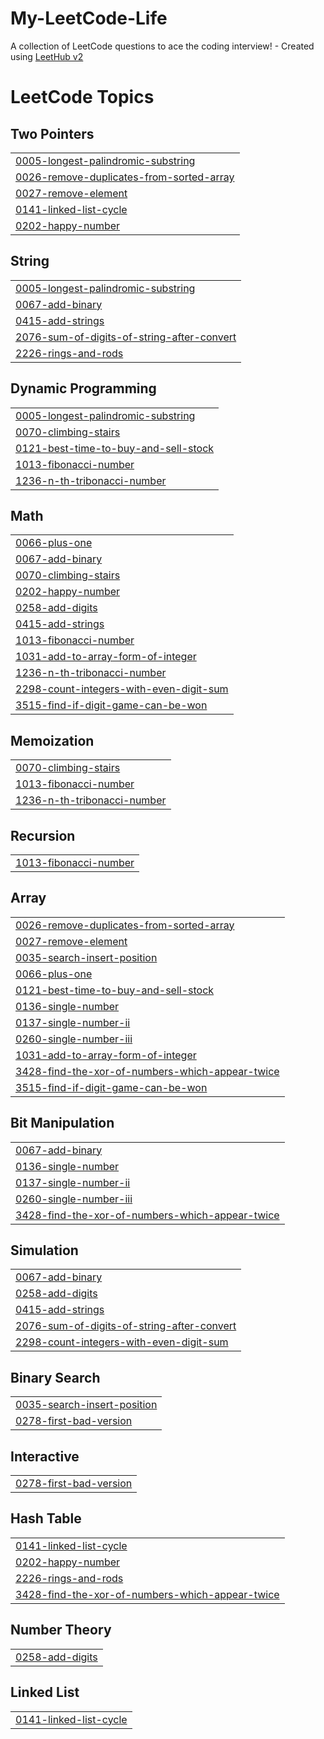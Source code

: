 # My-LeetCode-Life
A collection of LeetCode questions to ace the coding interview! - Created using [LeetHub v2](https://github.com/arunbhardwaj/LeetHub-2.0)

<!---LeetCode Topics Start-->
# LeetCode Topics
## Two Pointers
|  |
| ------- |
| [0005-longest-palindromic-substring](https://github.com/VKrishna04/My-LeetCode-Life/tree/master/0005-longest-palindromic-substring) |
| [0026-remove-duplicates-from-sorted-array](https://github.com/VKrishna04/My-LeetCode-Life/tree/master/0026-remove-duplicates-from-sorted-array) |
| [0027-remove-element](https://github.com/VKrishna04/My-LeetCode-Life/tree/master/0027-remove-element) |
| [0141-linked-list-cycle](https://github.com/VKrishna04/My-LeetCode-Life/tree/master/0141-linked-list-cycle) |
| [0202-happy-number](https://github.com/VKrishna04/My-LeetCode-Life/tree/master/0202-happy-number) |
## String
|  |
| ------- |
| [0005-longest-palindromic-substring](https://github.com/VKrishna04/My-LeetCode-Life/tree/master/0005-longest-palindromic-substring) |
| [0067-add-binary](https://github.com/VKrishna04/My-LeetCode-Life/tree/master/0067-add-binary) |
| [0415-add-strings](https://github.com/VKrishna04/My-LeetCode-Life/tree/master/0415-add-strings) |
| [2076-sum-of-digits-of-string-after-convert](https://github.com/VKrishna04/My-LeetCode-Life/tree/master/2076-sum-of-digits-of-string-after-convert) |
| [2226-rings-and-rods](https://github.com/VKrishna04/My-LeetCode-Life/tree/master/2226-rings-and-rods) |
## Dynamic Programming
|  |
| ------- |
| [0005-longest-palindromic-substring](https://github.com/VKrishna04/My-LeetCode-Life/tree/master/0005-longest-palindromic-substring) |
| [0070-climbing-stairs](https://github.com/VKrishna04/My-LeetCode-Life/tree/master/0070-climbing-stairs) |
| [0121-best-time-to-buy-and-sell-stock](https://github.com/VKrishna04/My-LeetCode-Life/tree/master/0121-best-time-to-buy-and-sell-stock) |
| [1013-fibonacci-number](https://github.com/VKrishna04/My-LeetCode-Life/tree/master/1013-fibonacci-number) |
| [1236-n-th-tribonacci-number](https://github.com/VKrishna04/My-LeetCode-Life/tree/master/1236-n-th-tribonacci-number) |
## Math
|  |
| ------- |
| [0066-plus-one](https://github.com/VKrishna04/My-LeetCode-Life/tree/master/0066-plus-one) |
| [0067-add-binary](https://github.com/VKrishna04/My-LeetCode-Life/tree/master/0067-add-binary) |
| [0070-climbing-stairs](https://github.com/VKrishna04/My-LeetCode-Life/tree/master/0070-climbing-stairs) |
| [0202-happy-number](https://github.com/VKrishna04/My-LeetCode-Life/tree/master/0202-happy-number) |
| [0258-add-digits](https://github.com/VKrishna04/My-LeetCode-Life/tree/master/0258-add-digits) |
| [0415-add-strings](https://github.com/VKrishna04/My-LeetCode-Life/tree/master/0415-add-strings) |
| [1013-fibonacci-number](https://github.com/VKrishna04/My-LeetCode-Life/tree/master/1013-fibonacci-number) |
| [1031-add-to-array-form-of-integer](https://github.com/VKrishna04/My-LeetCode-Life/tree/master/1031-add-to-array-form-of-integer) |
| [1236-n-th-tribonacci-number](https://github.com/VKrishna04/My-LeetCode-Life/tree/master/1236-n-th-tribonacci-number) |
| [2298-count-integers-with-even-digit-sum](https://github.com/VKrishna04/My-LeetCode-Life/tree/master/2298-count-integers-with-even-digit-sum) |
| [3515-find-if-digit-game-can-be-won](https://github.com/VKrishna04/My-LeetCode-Life/tree/master/3515-find-if-digit-game-can-be-won) |
## Memoization
|  |
| ------- |
| [0070-climbing-stairs](https://github.com/VKrishna04/My-LeetCode-Life/tree/master/0070-climbing-stairs) |
| [1013-fibonacci-number](https://github.com/VKrishna04/My-LeetCode-Life/tree/master/1013-fibonacci-number) |
| [1236-n-th-tribonacci-number](https://github.com/VKrishna04/My-LeetCode-Life/tree/master/1236-n-th-tribonacci-number) |
## Recursion
|  |
| ------- |
| [1013-fibonacci-number](https://github.com/VKrishna04/My-LeetCode-Life/tree/master/1013-fibonacci-number) |
## Array
|  |
| ------- |
| [0026-remove-duplicates-from-sorted-array](https://github.com/VKrishna04/My-LeetCode-Life/tree/master/0026-remove-duplicates-from-sorted-array) |
| [0027-remove-element](https://github.com/VKrishna04/My-LeetCode-Life/tree/master/0027-remove-element) |
| [0035-search-insert-position](https://github.com/VKrishna04/My-LeetCode-Life/tree/master/0035-search-insert-position) |
| [0066-plus-one](https://github.com/VKrishna04/My-LeetCode-Life/tree/master/0066-plus-one) |
| [0121-best-time-to-buy-and-sell-stock](https://github.com/VKrishna04/My-LeetCode-Life/tree/master/0121-best-time-to-buy-and-sell-stock) |
| [0136-single-number](https://github.com/VKrishna04/My-LeetCode-Life/tree/master/0136-single-number) |
| [0137-single-number-ii](https://github.com/VKrishna04/My-LeetCode-Life/tree/master/0137-single-number-ii) |
| [0260-single-number-iii](https://github.com/VKrishna04/My-LeetCode-Life/tree/master/0260-single-number-iii) |
| [1031-add-to-array-form-of-integer](https://github.com/VKrishna04/My-LeetCode-Life/tree/master/1031-add-to-array-form-of-integer) |
| [3428-find-the-xor-of-numbers-which-appear-twice](https://github.com/VKrishna04/My-LeetCode-Life/tree/master/3428-find-the-xor-of-numbers-which-appear-twice) |
| [3515-find-if-digit-game-can-be-won](https://github.com/VKrishna04/My-LeetCode-Life/tree/master/3515-find-if-digit-game-can-be-won) |
## Bit Manipulation
|  |
| ------- |
| [0067-add-binary](https://github.com/VKrishna04/My-LeetCode-Life/tree/master/0067-add-binary) |
| [0136-single-number](https://github.com/VKrishna04/My-LeetCode-Life/tree/master/0136-single-number) |
| [0137-single-number-ii](https://github.com/VKrishna04/My-LeetCode-Life/tree/master/0137-single-number-ii) |
| [0260-single-number-iii](https://github.com/VKrishna04/My-LeetCode-Life/tree/master/0260-single-number-iii) |
| [3428-find-the-xor-of-numbers-which-appear-twice](https://github.com/VKrishna04/My-LeetCode-Life/tree/master/3428-find-the-xor-of-numbers-which-appear-twice) |
## Simulation
|  |
| ------- |
| [0067-add-binary](https://github.com/VKrishna04/My-LeetCode-Life/tree/master/0067-add-binary) |
| [0258-add-digits](https://github.com/VKrishna04/My-LeetCode-Life/tree/master/0258-add-digits) |
| [0415-add-strings](https://github.com/VKrishna04/My-LeetCode-Life/tree/master/0415-add-strings) |
| [2076-sum-of-digits-of-string-after-convert](https://github.com/VKrishna04/My-LeetCode-Life/tree/master/2076-sum-of-digits-of-string-after-convert) |
| [2298-count-integers-with-even-digit-sum](https://github.com/VKrishna04/My-LeetCode-Life/tree/master/2298-count-integers-with-even-digit-sum) |
## Binary Search
|  |
| ------- |
| [0035-search-insert-position](https://github.com/VKrishna04/My-LeetCode-Life/tree/master/0035-search-insert-position) |
| [0278-first-bad-version](https://github.com/VKrishna04/My-LeetCode-Life/tree/master/0278-first-bad-version) |
## Interactive
|  |
| ------- |
| [0278-first-bad-version](https://github.com/VKrishna04/My-LeetCode-Life/tree/master/0278-first-bad-version) |
## Hash Table
|  |
| ------- |
| [0141-linked-list-cycle](https://github.com/VKrishna04/My-LeetCode-Life/tree/master/0141-linked-list-cycle) |
| [0202-happy-number](https://github.com/VKrishna04/My-LeetCode-Life/tree/master/0202-happy-number) |
| [2226-rings-and-rods](https://github.com/VKrishna04/My-LeetCode-Life/tree/master/2226-rings-and-rods) |
| [3428-find-the-xor-of-numbers-which-appear-twice](https://github.com/VKrishna04/My-LeetCode-Life/tree/master/3428-find-the-xor-of-numbers-which-appear-twice) |
## Number Theory
|  |
| ------- |
| [0258-add-digits](https://github.com/VKrishna04/My-LeetCode-Life/tree/master/0258-add-digits) |
## Linked List
|  |
| ------- |
| [0141-linked-list-cycle](https://github.com/VKrishna04/My-LeetCode-Life/tree/master/0141-linked-list-cycle) |
<!---LeetCode Topics End-->